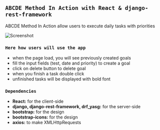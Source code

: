 ## `ABCDE Method In Action with React & django-rest-framework`

ABCDE Method In Action allow users to execute daily tasks with priorities

![Screenshot]()

### `Here how users will use the app`

- when the page load, you will see previously created goals
- fill the input fields (test, date and priority) to create a goal
- click on delete button to delete goal
- when you finish a task double click
- unfinished tasks will be displayed with bold font

### `Dependencies`

- **React:** for the client-side
- **django, django-rest-framework, drf_yasg:** for the server-side
- **bootstrap:** for the design
- **bootstrap-icons:** for the design
- **axios:** to make XMLHttpRequests
